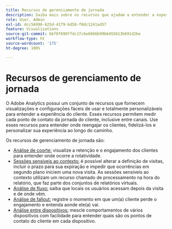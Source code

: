 ```yaml
---
title: Recursos de gerenciamento de jornada
description: Saiba mais sobre os recursos que ajudam a entender a experiência e a jornada do cliente.
role: User, Admin
exl-id: dcc56996-625d-4179-bd58-f0dc1241ad57
feature: Visualizations
source-git-commit: bbf0f690ffdc1fc6e6666b99b6455613b691d2be
workflow-type: ht
source-wordcount: '175'
ht-degree: 100%

---
```


# Recursos de gerenciamento de jornada

O Adobe Analytics possui um conjunto de recursos que fornecem visualizações e configurações fáceis de usar e totalmente personalizáveis para entender a experiência do cliente. Esses recursos permitem medir cada ponto de contato da jornada do cliente, inclusive entre canais. Use esses recursos para entender onde reengajar os clientes, fidelizá-los e personalizar sua experiência ao longo do caminho.

Os recursos de gerenciamento de jornada são:

* [Análise de coorte:](visualizations/cohort-table/cohort-analysis.md) visualize a retenção e o engajamento dos clientes para entender onde ocorre a rotatividade.
* [Sessões sensíveis ao contexto:](../../components/vrs/vrs-report-time-processing.md) é possível alterar a definição de visitas, incluir o prazo para sua expiração e impedir que ocorrências em segundo plano iniciem uma nova visita. As sessões sensíveis ao contexto utilizam um recurso chamado de processamento na hora do relatório, que faz parte dos conjuntos de relatórios virtuais.
* [Análise de fluxo:](visualizations/c-flow/flow.md) saiba que locais os usuários acessam depois da visita e de onde vêm.
* [Análise de fallout:](visualizations/fallout/fallout-flow.md) registre o momento em que um(a) cliente perde o engajamento e entenda aonde ele(a) vai.
* [Análise entre dispositivos:](../../components/cda/overview.md) mescle comportamentos de vários dispositivos com facilidade para entender quais são os pontos de contato do cliente em cada dispositivo.
